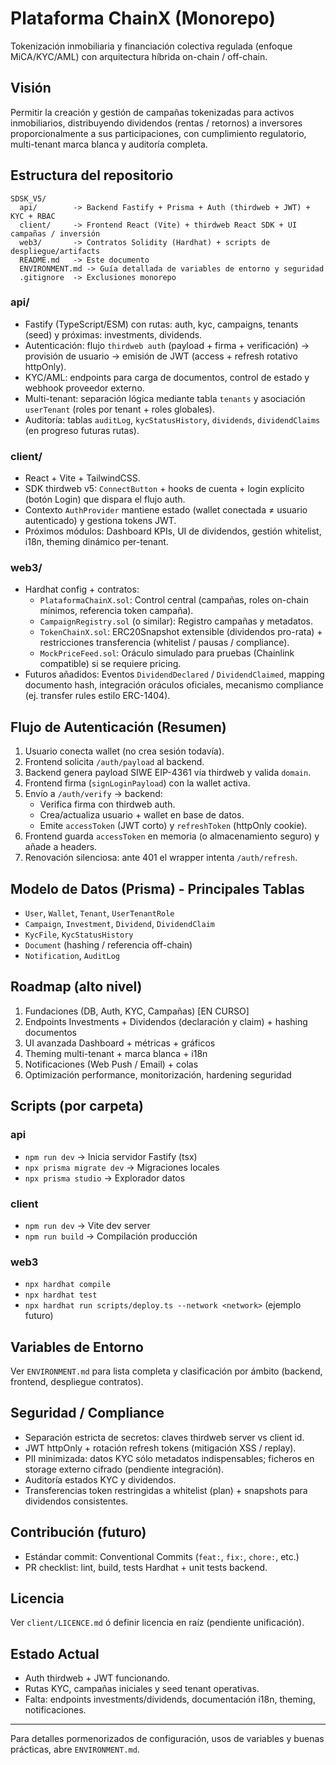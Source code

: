 # Plataforma ChainX (Monorepo)

Tokenización inmobiliaria y financiación colectiva regulada (enfoque MiCA/KYC/AML) con arquitectura híbrida on-chain / off-chain.

## Visión
Permitir la creación y gestión de campañas tokenizadas para activos inmobiliarios, distribuyendo dividendos (rentas / retornos) a inversores proporcionalmente a sus participaciones, con cumplimiento regulatorio, multi-tenant marca blanca y auditoría completa.

## Estructura del repositorio
```
SDSK_V5/
  api/        -> Backend Fastify + Prisma + Auth (thirdweb + JWT) + KYC + RBAC
  client/     -> Frontend React (Vite) + thirdweb React SDK + UI campañas / inversión
  web3/       -> Contratos Solidity (Hardhat) + scripts de despliegue/artifacts
  README.md   -> Este documento
  ENVIRONMENT.md -> Guía detallada de variables de entorno y seguridad
  .gitignore  -> Exclusiones monorepo
```

### api/
- Fastify (TypeScript/ESM) con rutas: auth, kyc, campaigns, tenants (seed) y próximas: investments, dividends.
- Autenticación: flujo `thirdweb auth` (payload + firma + verificación) -> provisión de usuario -> emisión de JWT (access + refresh rotativo httpOnly).
- KYC/AML: endpoints para carga de documentos, control de estado y webhook proveedor externo.
- Multi-tenant: separación lógica mediante tabla `tenants` y asociación `userTenant` (roles por tenant + roles globales).
- Auditoría: tablas `auditLog`, `kycStatusHistory`, `dividends`, `dividendClaims` (en progreso futuras rutas).

### client/
- React + Vite + TailwindCSS.
- SDK thirdweb v5: `ConnectButton` + hooks de cuenta + login explícito (botón Login) que dispara el flujo auth.
- Contexto `AuthProvider` mantiene estado (wallet conectada ≠ usuario autenticado) y gestiona tokens JWT.
- Próximos módulos: Dashboard KPIs, UI de dividendos, gestión whitelist, i18n, theming dinámico per-tenant.

### web3/
- Hardhat config + contratos:
  - `PlataformaChainX.sol`: Control central (campañas, roles on-chain mínimos, referencia token campaña).
  - `CampaignRegistry.sol` (o similar): Registro campañas y metadatos.
  - `TokenChainX.sol`: ERC20Snapshot extensible (dividendos pro-rata) + restricciones transferencia (whitelist / pausas / compliance).
  - `MockPriceFeed.sol`: Oráculo simulado para pruebas (Chainlink compatible) si se requiere pricing.
- Futuros añadidos: Eventos `DividendDeclared` / `DividendClaimed`, mapping documento hash, integración oráculos oficiales, mecanismo compliance (ej. transfer rules estilo ERC-1404).

## Flujo de Autenticación (Resumen)
1. Usuario conecta wallet (no crea sesión todavía).
2. Frontend solicita `/auth/payload` al backend.
3. Backend genera payload SIWE EIP-4361 vía thirdweb y valida `domain`.
4. Frontend firma (`signLoginPayload`) con la wallet activa.
5. Envío a `/auth/verify` -> backend:
   - Verifica firma con thirdweb auth.
   - Crea/actualiza usuario + wallet en base de datos.
   - Emite `accessToken` (JWT corto) y `refreshToken` (httpOnly cookie).
6. Frontend guarda `accessToken` en memoria (o almacenamiento seguro) y añade a headers.
7. Renovación silenciosa: ante 401 el wrapper intenta `/auth/refresh`.

## Modelo de Datos (Prisma) - Principales Tablas
- `User`, `Wallet`, `Tenant`, `UserTenantRole`
- `Campaign`, `Investment`, `Dividend`, `DividendClaim`
- `KycFile`, `KycStatusHistory`
- `Document` (hashing / referencia off-chain)
- `Notification`, `AuditLog`

## Roadmap (alto nivel)
1. Fundaciones (DB, Auth, KYC, Campañas) [EN CURSO]
2. Endpoints Investments + Dividendos (declaración y claim) + hashing documentos
3. UI avanzada Dashboard + métricas + gráficos
4. Theming multi-tenant + marca blanca + i18n
5. Notificaciones (Web Push / Email) + colas
6. Optimización performance, monitorización, hardening seguridad

## Scripts (por carpeta)
### api
- `npm run dev` -> Inicia servidor Fastify (tsx)
- `npx prisma migrate dev` -> Migraciones locales
- `npx prisma studio` -> Explorador datos

### client
- `npm run dev` -> Vite dev server
- `npm run build` -> Compilación producción

### web3
- `npx hardhat compile`
- `npx hardhat test`
- `npx hardhat run scripts/deploy.ts --network <network>` (ejemplo futuro)

## Variables de Entorno
Ver `ENVIRONMENT.md` para lista completa y clasificación por ámbito (backend, frontend, despliegue contratos).

## Seguridad / Compliance
- Separación estricta de secretos: claves thirdweb server vs client id.
- JWT httpOnly + rotación refresh tokens (mitigación XSS / replay).
- PII minimizada: datos KYC sólo metadatos indispensables; ficheros en storage externo cifrado (pendiente integración).
- Auditoría estados KYC y dividendos.
- Transferencias token restringidas a whitelist (plan) + snapshots para dividendos consistentes.

## Contribución (futuro)
- Estándar commit: Conventional Commits (`feat:`, `fix:`, `chore:`, etc.)
- PR checklist: lint, build, tests Hardhat + unit tests backend.

## Licencia
Ver `client/LICENCE.md` ó definir licencia en raíz (pendiente unificación).

## Estado Actual
- Auth thirdweb + JWT funcionando.
- Rutas KYC, campañas iniciales y seed tenant operativas.
- Falta: endpoints investments/dividends, documentación i18n, theming, notificaciones.

---
Para detalles pormenorizados de configuración, usos de variables y buenas prácticas, abre `ENVIRONMENT.md`.
